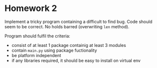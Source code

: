 # Homework 2

Implement a tricky program containing a difficult to find bug. 
Code should seem to be correct.
No holds barred (overwriting `len` method).

Program should fulfil the criteria:

  * consist of at least 1 package containig at least 3 modules
  * contain `main.py` using package fuctionality
  * be platform independent
  * if any libraries required, it should be easy to install on virtual env
